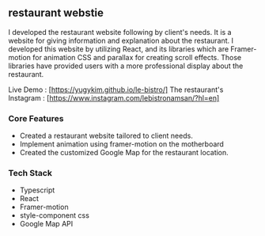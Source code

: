 ## restaurant webstie 

I developed the restaurant website following by client's needs. It is a website for giving information and explanation about the restaurant. I developed this website by utilizing React, and its libraries which are Framer-motion for animation CSS and parallax for creating scroll effects. 
Those libraries have provided users with a more professional display about the restaurant.

Live Demo : [https://yugykim.github.io/le-bistro/]
The restaurant's Instagram : [https://www.instagram.com/lebistronamsan/?hl=en]

### Core Features

- Created a restaurant website tailored  to client needs.
- Implement animation using framer-motion on the motherboard
- Created the customized Google Map for the restaurant location.
 
### Tech Stack

- Typescript
- React
- Framer-motion
- style-component css
- Google Map API
